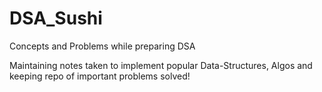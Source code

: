 # DSA_Sushi
Concepts and Problems while preparing DSA

Maintaining notes taken to implement popular Data-Structures, Algos and keeping repo of important problems solved!

